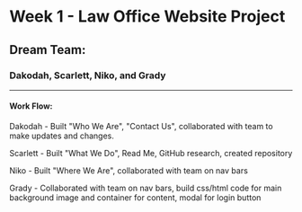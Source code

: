 # Week 1 - Law Office Website Project

## Dream Team:

### Dakodah, Scarlett, Niko, and Grady

---
#### Work Flow:

  Dakodah - Built "Who We Are", "Contact Us", collaborated with team to make updates and changes.


  Scarlett - Built "What We Do", Read Me, GitHub research, created repository


  Niko - Built "Where We Are", collaborated with team on nav bars


  Grady - Collaborated with team on nav bars, build css/html code for main background image and container for content, modal for login button

